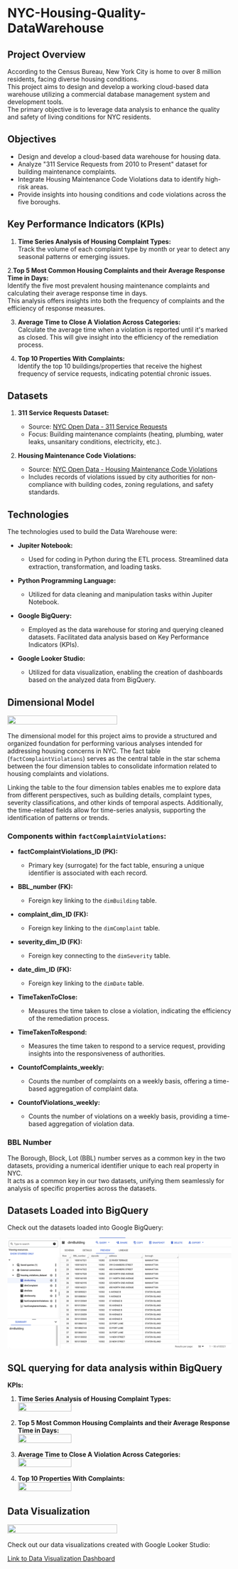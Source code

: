 # NYC-Housing-Quality-DataWarehouse

## Project Overview

According to the Census Bureau, New York City is home to over 8 million residents, facing diverse housing conditions. <br>
This project aims to design and develop a working cloud-based data warehouse utilizing a commercial database management system and development tools. <br>
The primary objective is to leverage data analysis to enhance the quality and safety of living conditions for NYC residents.

## Objectives

- Design and develop a cloud-based data warehouse for housing data.
- Analyze "311 Service Requests from 2010 to Present" dataset for building maintenance complaints.
- Integrate Housing Maintenance Code Violations data to identify high-risk areas.
- Provide insights into housing conditions and code violations across the five boroughs.

## Key Performance Indicators (KPIs)
1. **Time Series Analysis of Housing Complaint Types:** <br>
     Track the volume of each complaint type by month or year to detect any seasonal patterns or emerging issues.

2.**Top 5 Most Common Housing Complaints and their Average Response Time in Days:** <br>
Identify the five most prevalent housing maintenance complaints and calculating their average response time in days. <br>
This analysis offers insights into both the frequency of complaints and the efficiency of response measures.

3. **Average Time to Close A Violation Across Categories:** <br>
     Calculate the average time when a violation is reported until it's marked as closed. This will give insight into the efficiency of the remediation process.

4. **Top 10 Properties With Complaints:** <br>
     Identify the top 10 buildings/properties that receive the highest frequency of service requests, indicating potential chronic issues.

     
## Datasets

1. **311 Service Requests Dataset:**
   - Source: [NYC Open Data - 311 Service Requests](https://data.cityofnewyork.us/Social-Services/311-Service-Requests-from-2010-to-Present/erm2-nwe9	
)
   - Focus: Building maintenance complaints (heating, plumbing, water leaks, unsanitary conditions, electricity, etc.).

2. **Housing Maintenance Code Violations:**
   - Source: [NYC Open Data - Housing Maintenance Code Violations](https://data.cityofnewyork.us/Housing-Development/Housing-Maintenance-Code-Violations/wvxf-dwi5
)
   - Includes records of violations issued by city authorities for non-compliance with building codes, zoning regulations, and safety standards.

## Technologies 
The technologies used to build the Data Warehouse were: 

- **Jupiter Notebook:**
  - Used for coding in Python during the ETL process. Streamlined data extraction, transformation, and loading tasks.

- **Python Programming Language:**
  - Utilized for data cleaning and manipulation tasks within Jupiter Notebook.

- **Google BigQuery:**
  - Employed as the data warehouse for storing and querying cleaned datasets. Facilitated data analysis based on Key Performance Indicators (KPIs).

- **Google Looker Studio:**
  - Utilized for data visualization, enabling the creation of dashboards based on the analyzed data from BigQuery.
 
## Dimensional Model

<image src="images/Dimensional_Model.png" height=70%, width=70%>
   
The dimensional model for this project aims to provide a structured and organized foundation for performing various analyses intended for addressing housing concerns in NYC. The fact table (`factComplaintViolations`) serves as the central table in the star schema between the four dimension tables to consolidate information related to housing complaints and violations.

Linking the table to the four dimension tables enables me to explore data from different perspectives, such as building details, complaint types, severity classifications, and other kinds of temporal aspects. Additionally, the time-related fields allow for time-series analysis, supporting the identification of patterns or trends.

### Components within `factComplaintViolations`:

- **factComplaintViolations_ID (PK):**
  - Primary key (surrogate) for the fact table, ensuring a unique identifier is associated with each record.

- **BBL_number (FK):**
  - Foreign key linking to the `dimBuilding` table.

- **complaint_dim_ID (FK):**
  - Foreign key linking to the `dimComplaint` table.

- **severity_dim_ID (FK):**
  - Foreign key connecting to the `dimSeverity` table.

- **date_dim_ID (FK):**
  - Foreign key linking to the `dimDate` table.

- **TimeTakenToClose:**
  - Measures the time taken to close a violation, indicating the efficiency of the remediation process.

- **TimeTakenToRespond:**
  - Measures the time taken to respond to a service request, providing insights into the responsiveness of authorities.

- **CountofComplaints_weekly:**
  - Counts the number of complaints on a weekly basis, offering a time-based aggregation of complaint data.

- **CountofViolations_weekly:**
  - Counts the number of violations on a weekly basis, providing a time-based aggregation of violation data.

### BBL Number

The Borough, Block, Lot (BBL) number serves as a common key in the two datasets, providing a numerical identifier unique to each real property in NYC. <br>
It acts as a common key in our two datasets, unifying them seamlessly for analysis of specific properties across the datasets.

## Datasets Loaded into BigQuery

Check out the datasets loaded into Google BigQuery:

![BigQuery Datasets](images/BigQuery.png)

## SQL querying for data analysis within BigQuery
**KPIs:**
1. **Time Series Analysis of Housing Complaint Types:** <br>
   <image src="images/Time Series Analysis of Housing Complaint Types.png" height=50%, width=50%>

2. **Top 5 Most Common Housing Complaints and their Average Response Time in Days:** <br>
   <image src="images/Top 10 Most Common Housing Complaints and their average response time in days.png" height=50%, width=50%>
   
3. **Average Time to Close A Violation Across Categories:** <br>
   <image src="images/Correlation between Response Time and Violation Severity.png" height=50%, width=50%>
   
4. **Top 10 Properties With Complaints:** <br>
   <image src="images/Top 10 properties with the highest frequency of complaints.png" height=50%, width=50%>
   
## Data Visualization

<image src="images/Data_Visualization.png" height=70%, width=70%>

Check out our data visualizations created with Google Looker Studio:

[Link to Data Visualization Dashboard](https://lookerstudio.google.com/u/1/reporting/e2848185-8de1-4b38-bfe7-887f2ac91520/page/xZmjD)

